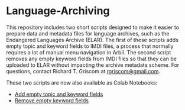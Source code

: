 # Language-Archiving
This repository includes two short scripts designed to make it easier to prepare data and metadata files for language archives, such as the Endangered Languages Archive (ELAR). The first of these scripts adds empty topic and keyword fields to IMDI files, a process that normally requires a lot of manual menu navigation in Arbil. The second script removes any empty keyword fields from IMDI files so that they can be uploaded to ELAR without impacting the archive metadata scheme. For questions, contact Richard T. Griscom at rgriscom@gmail.com. 

These two scripts are now also available as Colab Notebooks:
* [Add empty topic and keyword fields](https://colab.research.google.com/drive/1oBKza248LU3MPtHxyNOJDOiUxFimJxQs?usp=sharing)
* [Remove empty keyword fields](https://colab.research.google.com/drive/1Xni2BFqhx2b0Q2VmFbF_ClgV4yafkV4F?usp=sharing)
